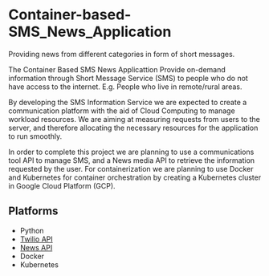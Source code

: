 # Container-based-SMS_News_Application
Providing news from different categories in form of short  messages.

The Container Based SMS News Applicattion Provide on-demand information through Short Message Service (SMS) to people who do not have access to the internet. E.g. People who live in remote/rural areas. 

By developing the SMS Information Service we are expected to create a communication platform with the aid of Cloud Computing to manage workload resources. We are aiming at measuring requests from users to the server, and therefore allocating the necessary resources for the application to run smoothly. 

In order to complete this project we are planning to use a communications tool API to manage SMS, and a News media API to retrieve the information requested by the user. For containerization we are planning to use Docker and Kubernetes for container orchestration by creating a Kubernetes cluster in Google Cloud Platform (GCP). 



## Platforms

- Python
- [Twilio API](https://www.twilio.com/)
- [News API](https://newsapi.org/)
- Docker
- Kubernetes



